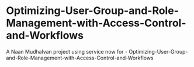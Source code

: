 # Optimizing-User-Group-and-Role-Management-with-Access-Control-and-Workflows
A Naan Mudhalvan project using service now for - Optimizing-User-Group-and-Role-Management-with-Access-Control-and-Workflows
